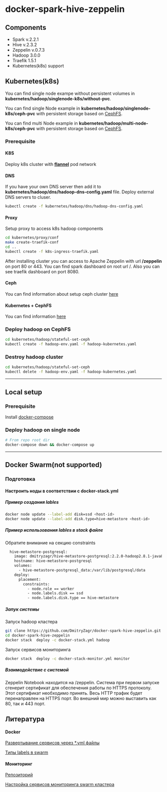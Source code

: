 # docker-spark-hive-zeppelin

## Components

  - Spark v.2.2.1
  - Hive v.2.3.2
  - Zeppelin v.0.7.3
  - Hadoop 3.0.0
  - Traefik 1.5.1
  - Kubernetes(k8s) support


## Kubernetes(k8s)

You can find single node exampe without persistent volumes in **kubernetes/hadoop/singlenode-k8s/without-pvc**.

You can find single Node example in **kubernetes/hadoop/singlenode-k8s/ceph-pvc** with persistent storage based on [CephFS](https://ceph.com/).

You can find multi Node example in **kubernetes/hadoop/multi-node-k8s/ceph-pvc** with persistent storage based on [CephFS](https://ceph.com/).

### Prerequisite

#### K8S
Deploy k8s cluster with **[flannel](https://kubernetes.io/docs/setup/independent/create-cluster-kubeadm/)** pod network

#### DNS
If you have your own DNS server then add it to **kubernetes/hadoop/dns/hadoop-dns-config.yaml** file.
Deploy external DNS servers to cluser.
```sh
kubectl create -f kubernetes/hadoop/dns/hadoop-dns-config.yaml
```

#### Proxy
Setup proxy to access k8s hadoop components
```sh
cd kubernetes/proxy/conf
make create-traefik-conf
cd ..
kubectl create -f k8s-ingress-traefik.yaml
```
After installing cluster you can access to Apache Zeppelin with url **/zeppelin** on port 80 or 443. You can find spark dashboard on root url /. Also you can see traefik dashboard on port 8080.

#### Ceph
You can find information about setup ceph cluster [here](https://github.com/DmitryZagr/k8s-ceph#k8s-ceph)

#### Kubernetes + CephFS
You can find information [here](https://github.com/DmitryZagr/k8s-ceph#cephfs--statefulsetk8s-api)

### Deploy hadoop on CephFS
```sh
cd kubernetes/hadoop/stateful-set-ceph
kubectl create -f hadoop-env.yaml -f hadoop-kubernetes.yaml
```

### Destroy hadoop cluster
```sh
cd kubernetes/hadoop/stateful-set-ceph
kubectl delete -f hadoop-env.yaml -f hadoop-kubernetes.yaml
```

****

## Local setup
### Prerequisite
Install [docker-compose](https://docs.docker.com/compose/install/)

### Deploy hadoop on single node
```sh
# From repo root dir
docker-compose down && docker-compose up
```


****

## Docker Swarm(not supported)

### Подготовка

#### Настроить ноды в соответствии с docker-stack.yml
##### Пример создания lables

```sh
docker node update --label-add disk=ssd <host-id>
docker node update --label-add disk.type=hive-metastore <host-id>
```

##### Пример использования lables в stack файле
Обратите внимание на секцию constraints
```sh
  hive-metastore-postgresql:
    image: dmitryzagr/hive-metastore-postgresql:2.2.0-hadoop2.8.1-java8
    hostname: hive-metastore-postgresql
    volumes:
      - hive-metastore-postgresql_data:/var/lib/postgresql/data
    deploy:
      placement:
        constraints: 
          - node.role == worker
          - node.labels.disk == ssd
          - node.labels.disk.type == hive-metastore
```

##### Запук системы

 Запуск hadoop кластера
```sh
git clone https://github.com/DmitryZagr/docker-spark-hive-zeppelin.git
cd docker-spark-hive-zeppelin
docker stack  deploy -c docker-stack.yml hadoop
```

Запуск сервисов мониторинга 
```sh
docker stack  deploy -c docker-stack-monitor.yml monitor
```

##### Взаимодействие с системой
Zeppelin Notebook находится на /zeppelin.
Система при первом запуске сгенерит сертификат для обеспечения работы по HTTPS протоколу. Этот сертификат необходимо принять. Весь HTTP трафик будет перенаправлен на HTTPS порт. Во внешний мир можно выставить как 80, так и 443 порт.

## Литература
#### Docker
[Развертывание сервисов через *.yml файлы](http://training.play-with-docker.com/traefik-load-balancing/)

[Типы labels в swarm](https://docs.docker.com/engine/reference/commandline/service_create/#specify-service-constraints-constraint)
#### Мониторинг
[Репозиторий](https://github.com/botleg/swarm-monitoring.git)

[Настройка сервисов мониторинга swarm кластера](https://habrahabr.ru/company/southbridge/blog/327670/)
